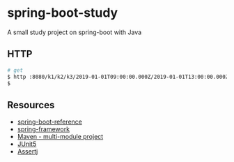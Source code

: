 # spring-boot-study
A small study project on spring-boot with Java

## HTTP

```bash
# get
$ http :8080/k1/k2/k3/2019-01-01T09:00:00.000Z/2019-01-01T13:00:00.000Z
$ 

```

## Resources
- [spring-boot-reference](https://docs.spring.io/spring-boot/docs/current/reference/htmlsingle/)
- [spring-framework](https://spring.io/projects/spring-framework)
- [Maven - multi-module project](https://www.baeldung.com/maven-multi-module)
- [JUnit5](https://www.baeldung.com/junit-5)
- [Assertj](https://joel-costigliola.github.io/assertj/)